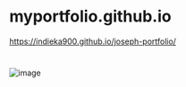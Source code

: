 # myportfolio.github.io
https://indieka900.github.io/joseph-portfolio/
# 
![image](https://github.com/indieka900/joseph-portfolio/assets/94950880/c878e631-3413-43f5-88f5-ecb1d2a207ea)
